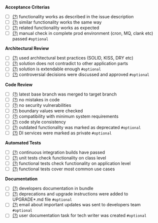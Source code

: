 **Acceptance Criterias**
- [ ] [(?)](http://google.com/) functionality works as described in the issue description
- [ ] [(?)](http://google.com/) similar functionality works the same way 
- [ ] [(?)](http://google.com/) related functionality works as expected 
- [ ] [(?)](http://google.com/) manual check in complete prod environment (cron, MQ, clank etc) passed `#optional`

**Architectural Review**
- [ ] [(?)](http://google.com/) used architectural best practices (SOLID, KISS, DRY etc)
- [ ] [(?)](http://google.com/) solution does not contradict to other application parts
- [ ] [(?)](http://google.com/) solution is extendable enough `#optional`
- [ ] [(?)](http://google.com/) controversial decisions were discussed and approved `#optional`

**Code Review**
- [ ] [(?)](http://google.com/) latest base branch was merged to target branch
- [ ] [(?)](http://google.com/) no mistakes in code
- [ ] [(?)](http://google.com/) no security vulnerabilities
- [ ] [(?)](http://google.com/) boundary values were checked
- [ ] [(?)](http://google.com/) compatibility with minimum system requirements
- [ ] [(?)](http://google.com/) code style consistency
- [ ] [(?)](http://google.com/) outdated functionality was marked as deprecated `#optional`
- [ ] [(?)](http://google.com/) DI services were marked as private `#optional`

**Automated Tests**
- [ ] [(?)](http://google.com/) continuous integration builds have passed
- [ ] [(?)](http://google.com/) unit tests check functionality on class level
- [ ] [(?)](http://google.com/) functional tests check functionality on application level
- [ ] [(?)](http://google.com/) functional tests cover most common use cases

**Documentation**
- [ ] [(?)](http://google.com/) developers documentation in bundle
- [ ] [(?)](http://google.com/) deprecations and upgrade instructions were added to UPGRADE*.md file `#optional`
- [ ] [(?)](http://google.com/) email about important updates was sent to developers team `#optional`
- [ ] [(?)](http://google.com/) user documentation task for tech writer was created `#optional`
